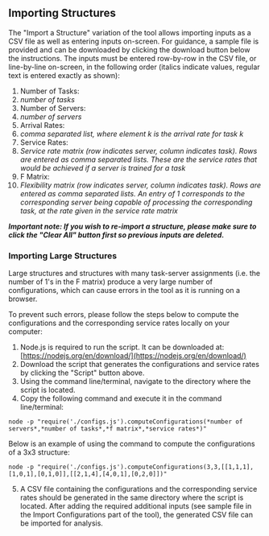 ## Importing Structures

The "Import a Structure" variation of the tool allows importing inputs as a CSV file as well as entering inputs on-screen. For guidance, a sample file is provided and can be downloaded by clicking the download button below the instructions. The inputs must be entered row-by-row in the CSV file, or line-by-line on-screen, in the following order (italics indicate values, regular text is entered exactly as shown):

1. Number of Tasks:
2. *number of tasks*
3. Number of Servers:
4. *number of servers*
5. Arrival Rates:
6. *comma separated list, where element k is the arrival rate for task k*
7. Service Rates:
8. *Service rate matrix (row indicates server, column indicates task). Rows are entered as comma separated lists. These are the service rates that would be achieved if a server is trained for a task*
9. F Matrix:
10. *Flexibility matrix (row indicates server, column indicates task). Rows are entered as comma separated lists. An entry of 1 corresponds to the corresponding server being capable of processing the corresponding task, at the rate given in the service rate matrix*

***Important note: If you wish to re-import a structure, please make sure to click the "Clear All" button first so previous inputs are deleted.***

### Importing Large Structures

Large structures and structures with many task-server assignments (i.e. the number of 1's in the F matrix) produce a very large number of configurations, which can cause errors in the tool as it is running on a browser.

To prevent such errors, please follow the steps below to compute the configurations and the corresponding service rates locally on your computer:

1. Node.js is required to run the script. It can be downloaded at: [https://nodejs.org/en/download/](https://nodejs.org/en/download/)
2. Download the script that generates the configurations and service rates by clicking the "Script" button above.
3. Using the command line/terminal, navigate to the directory where the script is located.
4. Copy the following command and execute it in the command line/terminal:

```
node -p "require('./configs.js').computeConfigurations(*number of servers*,*number of tasks*,*f matrix*,*service rates*)"
```

Below is an example of using the command to compute the configurations of a 3x3 structure:

```
node -p "require('./configs.js').computeConfigurations(3,3,[[1,1,1],[1,0,1],[0,1,0]],[[2,1,4],[4,0,1],[0,2,0]])"
```

5. A CSV file containing the configurations and the corresponding service rates should be generated in the same directory where the script is located. After adding the required additional inputs (see sample file in the Import Configurations part of the tool), the generated CSV file can be imported for analysis.